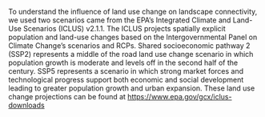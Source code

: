 To understand the influence of land use change on landscape connectivity, we used two scenarios came from the EPA’s Integrated Climate and Land-Use Scenarios (ICLUS) v2.1.1. 
The ICLUS projects spatially explicit population and land-use changes based on the Intergovernmental Panel on Climate Change’s scenarios and RCPs. Shared socioeconomic 
pathway 2 (SSP2) represents a middle of the road land use change scenario in which population growth is moderate and levels off in the second half of the century. SSP5 
represents a scenario in which strong market forces and technological progress support both economic and social development leading to greater population growth and urban 
expansion. These land use change projections can be found at https://www.epa.gov/gcx/iclus-downloads


